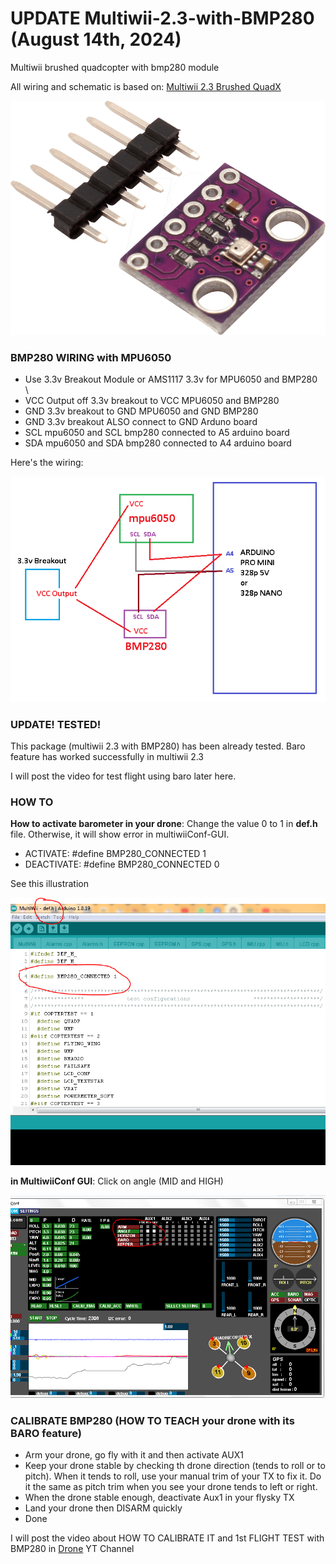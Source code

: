 # UPDATE Multiwii-2.3-with-BMP280 (August 14th, 2024)
Multiwii brushed quadcopter with bmp280 module

<p>All wiring and schematic is based on: <a href="https://github.com/ArduJimmy/ArduJimmy-Brushed-QuadX-With-Flysky">Multiwii 2.3 Brushed QuadX</a></p>

<img src="https://github.com/ArduJimmy/Multiwii-2.3-with-BMP280/blob/main/BMP280.png" alt="Multiwii with bmp280"/>

<h3>BMP280 WIRING with MPU6050</h3>
<ul>
  <li>Use 3.3v Breakout Module or AMS1117 3.3v for MPU6050 and BMP280</li>\
  <li>VCC Output off 3.3v breakout to VCC MPU6050 and BMP280</li>
  <li>GND 3.3v breakout to GND MPU6050 and GND BMP280</li>
  <li>GND 3.3v breakout ALSO connect to GND Arduno board</li>
  <li>SCL mpu6050 and SCL bmp280 connected to A5 arduino board</li>
  <li>SDA mpu6050 and SDA bmp280 connected to A4 arduino board</li>  
</ul>

<p>Here's the wiring:</p>
<img src="https://github.com/ArduJimmy/Multiwii-2.3-with-BMP280/blob/main/schematic%20diagram%20bmp280.png"/>

<h3><b>UPDATE!</b> TESTED!</h3>
<p>This package (multiwii 2.3 with BMP280) has been already tested. Baro feature has worked successfully in multiwii 2.3</p>
<p>I will post the video for test flight using baro later here.</p>

<h3>HOW TO</h3>
<p><b>How to activate barometer in your drone</b>: Change the value 0 to 1 in <b>def.h</b> file. Otherwise, it will show error in multiwiiConf-GUI.</p>
<ul>
  <li>ACTIVATE: #define BMP280_CONNECTED 1</li>
  <li>DEACTIVATE: #define BMP280_CONNECTED 0</li>  
</ul>

<p>See this illustration</p>
<img src="https://github.com/ArduJimmy/Multiwii-2.3-with-BMP280/blob/main/activate-deactivate%20bmp280%20in%20multiwii%202.3.PNG"/>

<p><b>in MultiwiiConf GUI</b>: Click on angle (MID and HIGH)</p>
<img src="https://github.com/ArduJimmy/Multiwii-2.3-with-BMP280/blob/main/multiwiiconf_GUI%20for%20bmp280.PNG"/>

<h3>CALIBRATE BMP280 (HOW TO TEACH your drone with its BARO feature)</h3>
<ul>
  <li>Arm your drone, go fly with it and then activate AUX1</li>
  <li>Keep your drone stable by checking th drone direction (tends to roll or to pitch). When it tends to roll, use your manual trim of your TX to fix it. Do it the same as pitch trim when you see your drone tends to left or right.</li>
  <li>When the drone stable enough, deactivate Aux1 in your flysky TX</li>
  <li>Land your drone then DISARM quickly</li>
  <li>Done</li>
</ul>

<p>I will post the video about HOW TO CALIBRATE IT and 1st FLIGHT TEST with BMP280 in <a href="https://www.youtube.com/@ardujimmy" target="_blank">Drone</a> YT Channel </p>
